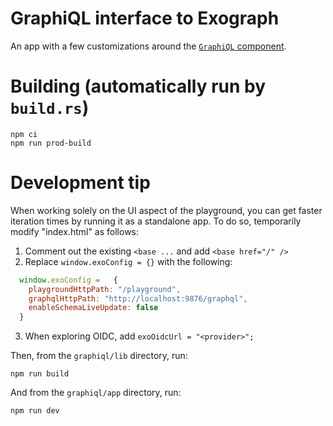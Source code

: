 # GraphiQL interface to Exograph

An app with a few customizations around the [`GraphiQL` component](https://github.com/graphql/graphiql/tree/main/packages/graphiql).

# Building (automatically run by `build.rs`)

```
npm ci
npm run prod-build
```

# Development tip

When working solely on the UI aspect of the playground, you can get faster iteration times by running it as a standalone app. To do so, temporarily modify "index.html" as follows:

1. Comment out the existing `<base ...` and add `<base href="/" />`
2. Replace `window.exoConfig = {}` with the following:
```javascript
  window.exoConfig =   {
    playgroundHttpPath: "/playground",
    graphqlHttpPath: "http://localhost:9876/graphql",
    enableSchemaLiveUpdate: false
  }
  ```
3. When exploring OIDC, add `exoOidcUrl = "<provider>";`

Then, from the `graphiql/lib` directory, run:

```
npm run build
```

And from the `graphiql/app` directory, run:

```
npm run dev
```
